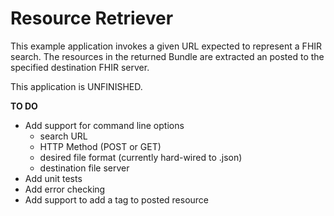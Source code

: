 Resource Retriever
==================

This example application invokes a given URL expected to represent a FHIR search.
The resources in the returned Bundle are extracted an posted to the specified
destination FHIR server. 

This application is UNFINISHED.


__TO DO__
* Add support for command line options
  * search URL
  * HTTP Method (POST or GET)
  * desired file format (currently hard-wired to .json)
  * destination file server
* Add unit tests
* Add error checking
* Add support to add a tag to posted resource